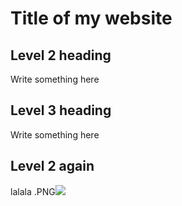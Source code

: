# Title of my website

## Level 2 heading
Write something here

## Level 3 heading
Write something here

## Level 2 again
lalala
.PNG![](IMG_2056.PNG)
